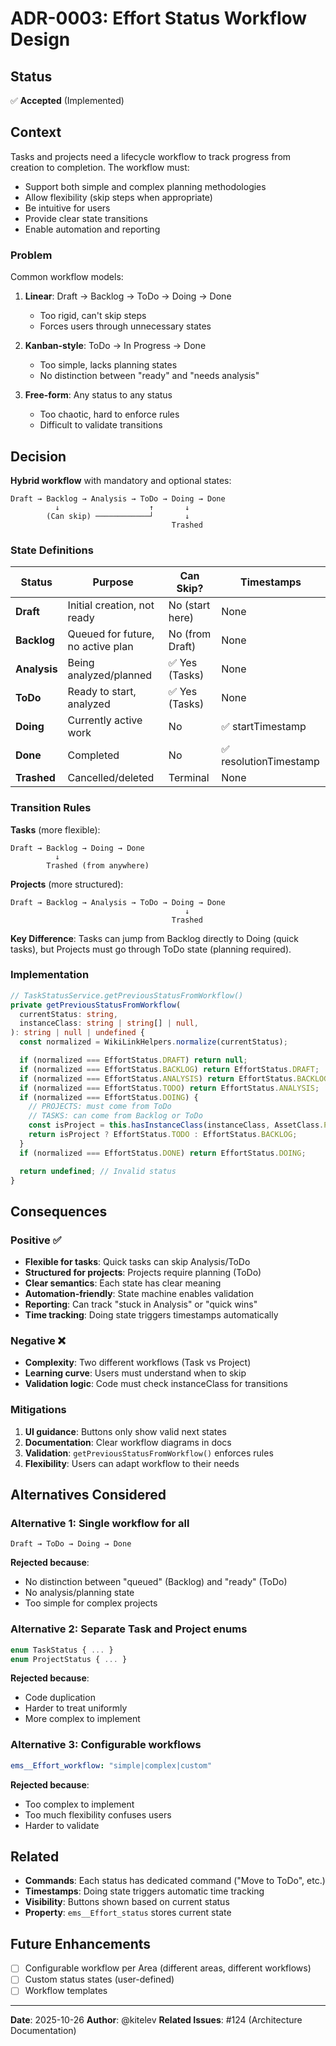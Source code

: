 # ADR-0003: Effort Status Workflow Design

## Status

✅ **Accepted** (Implemented)

## Context

Tasks and projects need a lifecycle workflow to track progress from creation to completion. The workflow must:
- Support both simple and complex planning methodologies
- Allow flexibility (skip steps when appropriate)
- Be intuitive for users
- Provide clear state transitions
- Enable automation and reporting

### Problem

Common workflow models:

1. **Linear**: Draft → Backlog → ToDo → Doing → Done
   - Too rigid, can't skip steps
   - Forces users through unnecessary states

2. **Kanban-style**: ToDo → In Progress → Done
   - Too simple, lacks planning states
   - No distinction between "ready" and "needs analysis"

3. **Free-form**: Any status to any status
   - Too chaotic, hard to enforce rules
   - Difficult to validate transitions

## Decision

**Hybrid workflow** with mandatory and optional states:

```
Draft → Backlog → Analysis → ToDo → Doing → Done
          ↓                    ↑       ↓
        (Can skip) ────────────┘       ↓
                                    Trashed
```

### State Definitions

| Status | Purpose | Can Skip? | Timestamps |
|--------|---------|-----------|------------|
| **Draft** | Initial creation, not ready | No (start here) | None |
| **Backlog** | Queued for future, no active plan | No (from Draft) | None |
| **Analysis** | Being analyzed/planned | ✅ Yes (Tasks) | None |
| **ToDo** | Ready to start, analyzed | ✅ Yes (Tasks) | None |
| **Doing** | Currently active work | No | ✅ startTimestamp |
| **Done** | Completed | No | ✅ resolutionTimestamp |
| **Trashed** | Cancelled/deleted | Terminal | None |

### Transition Rules

**Tasks** (more flexible):
```
Draft → Backlog → Doing → Done
          ↓
        Trashed (from anywhere)
```

**Projects** (more structured):
```
Draft → Backlog → Analysis → ToDo → Doing → Done
                                       ↓
                                    Trashed
```

**Key Difference**: Tasks can jump from Backlog directly to Doing (quick tasks), but Projects must go through ToDo state (planning required).

### Implementation

```typescript
// TaskStatusService.getPreviousStatusFromWorkflow()
private getPreviousStatusFromWorkflow(
  currentStatus: string,
  instanceClass: string | string[] | null,
): string | null | undefined {
  const normalized = WikiLinkHelpers.normalize(currentStatus);

  if (normalized === EffortStatus.DRAFT) return null;
  if (normalized === EffortStatus.BACKLOG) return EffortStatus.DRAFT;
  if (normalized === EffortStatus.ANALYSIS) return EffortStatus.BACKLOG;
  if (normalized === EffortStatus.TODO) return EffortStatus.ANALYSIS;
  if (normalized === EffortStatus.DOING) {
    // PROJECTS: must come from ToDo
    // TASKS: can come from Backlog or ToDo
    const isProject = this.hasInstanceClass(instanceClass, AssetClass.PROJECT);
    return isProject ? EffortStatus.TODO : EffortStatus.BACKLOG;
  }
  if (normalized === EffortStatus.DONE) return EffortStatus.DOING;

  return undefined; // Invalid status
}
```

## Consequences

### Positive ✅

- **Flexible for tasks**: Quick tasks can skip Analysis/ToDo
- **Structured for projects**: Projects require planning (ToDo)
- **Clear semantics**: Each state has clear meaning
- **Automation-friendly**: State machine enables validation
- **Reporting**: Can track "stuck in Analysis" or "quick wins"
- **Time tracking**: Doing state triggers timestamps automatically

### Negative ❌

- **Complexity**: Two different workflows (Task vs Project)
- **Learning curve**: Users must understand when to skip
- **Validation logic**: Code must check instanceClass for transitions

### Mitigations

1. **UI guidance**: Buttons only show valid next states
2. **Documentation**: Clear workflow diagrams in docs
3. **Validation**: `getPreviousStatusFromWorkflow()` enforces rules
4. **Flexibility**: Users can adapt workflow to their needs

## Alternatives Considered

### Alternative 1: Single workflow for all

```
Draft → ToDo → Doing → Done
```

**Rejected because**:
- No distinction between "queued" (Backlog) and "ready" (ToDo)
- No analysis/planning state
- Too simple for complex projects

### Alternative 2: Separate Task and Project enums

```typescript
enum TaskStatus { ... }
enum ProjectStatus { ... }
```

**Rejected because**:
- Code duplication
- Harder to treat uniformly
- More complex to implement

### Alternative 3: Configurable workflows

```yaml
ems__Effort_workflow: "simple|complex|custom"
```

**Rejected because**:
- Too complex to implement
- Too much flexibility confuses users
- Harder to validate

## Related

- **Commands**: Each status has dedicated command ("Move to ToDo", etc.)
- **Timestamps**: Doing state triggers automatic time tracking
- **Visibility**: Buttons shown based on current status
- **Property**: `ems__Effort_status` stores current state

## Future Enhancements

- [ ] Configurable workflow per Area (different areas, different workflows)
- [ ] Custom status states (user-defined)
- [ ] Workflow templates

---

**Date**: 2025-10-26
**Author**: @kitelev
**Related Issues**: #124 (Architecture Documentation)